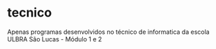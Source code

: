 # tecnico
Apenas programas desenvolvidos no técnico de informatica da escola ULBRA São Lucas - Módulo 1 e 2
